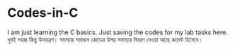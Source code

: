 # Codes-in-C
I am just learning the C basics. Just saving the codes for my lab tasks here.
খুবই সহজ কিছু উদাহরণ।
সমস্যার সমাধান কোডের উপর সমস্যার বিবরণ দেওয়া আছে কমেন্ট হিসেবে।
